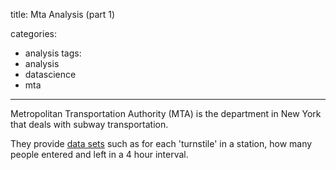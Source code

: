 title: Mta Analysis (part 1)

categories:
- analysis
tags:
- analysis
- datascience
- mta


---

Metropolitan Transportation Authority (MTA) is the department in New York that  deals with subway transportation.

They provide [data sets](http://web.mta.info/developers/turnstile.html) such as for each 'turnstile' in a station, how many people entered and left in a 4 hour interval.

